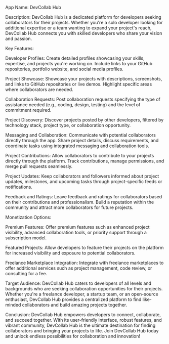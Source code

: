 App Name: DevCollab Hub

Description:
DevCollab Hub is a dedicated platform for developers seeking collaborators for their projects. Whether you're a solo developer looking for additional expertise or a team wanting to expand your project's reach, DevCollab Hub connects you with skilled developers who share your vision and passion.

Key Features:

Developer Profiles: Create detailed profiles showcasing your skills, expertise, and projects you're working on. Include links to your GitHub repositories, portfolio website, and social media profiles.

Project Showcase: Showcase your projects with descriptions, screenshots, and links to GitHub repositories or live demos. Highlight specific areas where collaborators are needed.

Collaboration Requests: Post collaboration requests specifying the type of assistance needed (e.g., coding, design, testing) and the level of commitment required.

Project Discovery: Discover projects posted by other developers, filtered by technology stack, project type, or collaboration opportunity.

Messaging and Collaboration: Communicate with potential collaborators directly through the app. Share project details, discuss requirements, and coordinate tasks using integrated messaging and collaboration tools.

Project Contributions: Allow collaborators to contribute to your projects directly through the platform. Track contributions, manage permissions, and merge pull requests seamlessly.

Project Updates: Keep collaborators and followers informed about project updates, milestones, and upcoming tasks through project-specific feeds or notifications.

Feedback and Ratings: Leave feedback and ratings for collaborators based on their contributions and professionalism. Build a reputation within the community and attract more collaborators for future projects.

Monetization Options:

Premium Features: Offer premium features such as enhanced project visibility, advanced collaboration tools, or priority support through a subscription model.

Featured Projects: Allow developers to feature their projects on the platform for increased visibility and exposure to potential collaborators.

Freelance Marketplace Integration: Integrate with freelance marketplaces to offer additional services such as project management, code review, or consulting for a fee.

Target Audience:
DevCollab Hub caters to developers of all levels and backgrounds who are seeking collaboration opportunities for their projects. Whether you're a freelance developer, a startup team, or an open-source enthusiast, DevCollab Hub provides a centralized platform to find like-minded collaborators and build amazing projects together.

Conclusion:
DevCollab Hub empowers developers to connect, collaborate, and succeed together. With its user-friendly interface, robust features, and vibrant community, DevCollab Hub is the ultimate destination for finding collaborators and bringing your projects to life. Join DevCollab Hub today and unlock endless possibilities for collaboration and innovation!
